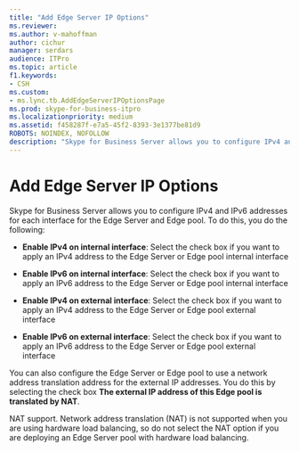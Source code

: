 ```yaml
---
title: "Add Edge Server IP Options"
ms.reviewer: 
ms.author: v-mahoffman
author: cichur
manager: serdars
audience: ITPro
ms.topic: article
f1.keywords:
- CSH
ms.custom:
- ms.lync.tb.AddEdgeServerIPOptionsPage
ms.prod: skype-for-business-itpro
ms.localizationpriority: medium
ms.assetid: f458287f-e7a5-45f2-8393-3e1377be81d9
ROBOTS: NOINDEX, NOFOLLOW
description: "Skype for Business Server allows you to configure IPv4 and IPv6 addresses for each interface for the Edge Server and Edge pool. To do this, you do the following:"
---
```


# Add Edge Server IP Options
 
Skype for Business Server allows you to configure IPv4 and IPv6 addresses for each interface for the Edge Server and Edge pool. To do this, you do the following:
  
- **Enable IPv4 on internal interface**: Select the check box if you want to apply an IPv4 address to the Edge Server or Edge pool internal interface
    
- **Enable IPv6 on internal interface**: Select the check box if you want to apply an IPv6 address to the Edge Server or Edge pool internal interface
    
- **Enable IPv4 on external interface**: Select the check box if you want to apply an IPv4 address to the Edge Server or Edge pool external interface
    
- **Enable IPv6 on external interface**: Select the check box if you want to apply an IPv6 address to the Edge Server or Edge pool external interface
    
You can also configure the Edge Server or Edge pool to use a network address translation address for the external IP addresses. You do this by selecting the check box **The external IP address of this Edge pool is translated by NAT**.
  
NAT support. Network address translation (NAT) is not supported when you are using hardware load balancing, so do not select the NAT option if you are deploying an Edge Server pool with hardware load balancing.
  


